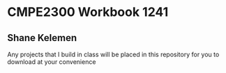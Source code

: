 # CMPE2300 Workbook 1241

## Shane Kelemen

Any projects that I build in class will be placed in this repository for you to download at your convenience
